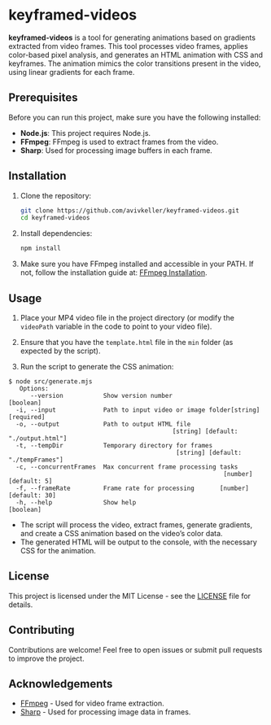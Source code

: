 # keyframed-videos

**keyframed-videos** is a tool for generating animations based on gradients extracted from video frames. This tool processes video frames, applies color-based pixel analysis, and generates an HTML animation with CSS and keyframes. The animation mimics the color transitions present in the video, using linear gradients for each frame.

## Prerequisites

Before you can run this project, make sure you have the following installed:

- **Node.js**: This project requires Node.js.
- **FFmpeg**: FFmpeg is used to extract frames from the video.
- **Sharp**: Used for processing image buffers in each frame.

## Installation

1. Clone the repository:

   ```bash
   git clone https://github.com/avivkeller/keyframed-videos.git
   cd keyframed-videos
   ```

2. Install dependencies:

   ```bash
   npm install
   ```

3. Make sure you have FFmpeg installed and accessible in your PATH. If not, follow the installation guide at: [FFmpeg Installation](https://ffmpeg.org/download.html).

## Usage

1. Place your MP4 video file in the project directory (or modify the `videoPath` variable in the code to point to your video file).
2. Ensure that you have the `template.html` file in the `min` folder (as expected by the script).

3. Run the script to generate the CSS animation:

```console
$ node src/generate.mjs
   Options:
      --version           Show version number                          [boolean]
  -i, --input             Path to input video or image folder[string] [required]
  -o, --output            Path to output HTML file
                                             [string] [default: "./output.html"]
  -t, --tempDir           Temporary directory for frames
                                              [string] [default: "./tempFrames"]
  -c, --concurrentFrames  Max concurrent frame processing tasks
                                                           [number] [default: 5]
  -f, --frameRate         Frame rate for processing       [number] [default: 30]
  -h, --help              Show help                                    [boolean]
```

   - The script will process the video, extract frames, generate gradients, and create a CSS animation based on the video’s color data.
   - The generated HTML will be output to the console, with the necessary CSS for the animation.

## License

This project is licensed under the MIT License - see the [LICENSE](LICENSE) file for details.

## Contributing

Contributions are welcome! Feel free to open issues or submit pull requests to improve the project.

## Acknowledgements

- [FFmpeg](https://ffmpeg.org) - Used for video frame extraction.
- [Sharp](https://sharp.pixelplumbing.com) - Used for processing image data in frames.
